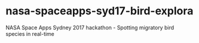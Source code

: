 # nasa-spaceapps-syd17-bird-explora
NASA Space Apps Sydney 2017 hackathon - Spotting migratory bird species in real-time
